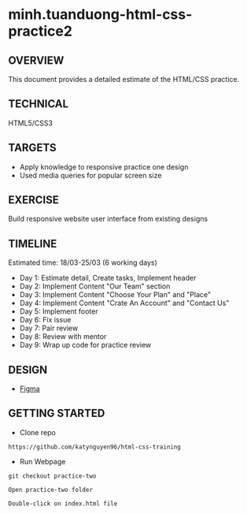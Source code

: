 # minh.tuanduong-html-css-practice2

## OVERVIEW
This document provides a detailed estimate of the HTML/CSS practice.

## TECHNICAL
HTML5/CSS3

## TARGETS
- Apply knowledge to responsive practice one design
- Used media queries for popular screen size

## EXERCISE
Build responsive website user interface from existing designs

## TIMELINE

Estimated time: 18/03-25/03 (6 working days)

- Day 1: Estimate detail, Create tasks, Implement header
- Day 2: Implement Content "Our Team" section
- Day 3: Implement Content "Choose Your Plan" and  "Place"
- Day 4: Implement Content "Crate An Account" and "Contact Us"
- Day 5: Implement footer
- Day 6: Fix issue
- Day 7: Pair review
- Day 8: Review with mentor
- Day 9: Wrap up code for practice review
## DESIGN
- [Figma](https://www.figma.com/file/RJM5LDOKVSdr9F6SVXSs9J/Hofman3?node-id=0%3A1)

## GETTING STARTED
- Clone repo
~~~
https://github.com/katynguyen96/html-css-training
~~~
- Run Webpage
~~~
git checkout practice-two
~~~
~~~
Open practice-two folder
~~~
~~~
Double-click on index.html file




